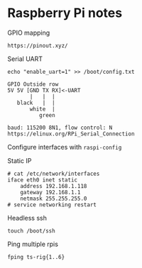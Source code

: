 # Raspberry Pi notes
GPIO mapping

    https://pinout.xyz/

Serial UART

    echo "enable_uart=1" >> /boot/config.txt

    GPIO Outside row
    5V 5V [GND TX RX]<-UART
           |   |  |
       black   |  |
           white  |
              green

    baud: 115200 8N1, flow control: N
    https://elinux.org/RPi_Serial_Connection

Configure interfaces with `raspi-config`

Static IP

    # cat /etc/network/interfaces
    iface eth0 inet static
        address 192.168.1.118
        gateway 192.168.1.1
        netmask 255.255.255.0
    # service networking restart

Headless ssh

    touch /boot/ssh

Ping multiple rpis

    fping ts-rig{1..6}
